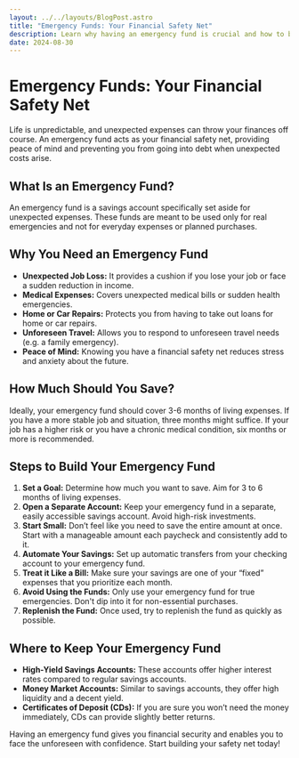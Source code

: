 ```yaml
---
layout: ../../layouts/BlogPost.astro
title: "Emergency Funds: Your Financial Safety Net"
description: Learn why having an emergency fund is crucial and how to build one effectively.
date: 2024-08-30
---
```


# Emergency Funds: Your Financial Safety Net

Life is unpredictable, and unexpected expenses can throw your finances off course. An emergency fund acts as your financial safety net, providing peace of mind and preventing you from going into debt when unexpected costs arise.

## What Is an Emergency Fund?

An emergency fund is a savings account specifically set aside for unexpected expenses. These funds are meant to be used only for real emergencies and not for everyday expenses or planned purchases.

## Why You Need an Emergency Fund

*   **Unexpected Job Loss:** It provides a cushion if you lose your job or face a sudden reduction in income.
*   **Medical Expenses:** Covers unexpected medical bills or sudden health emergencies.
*   **Home or Car Repairs:** Protects you from having to take out loans for home or car repairs.
*   **Unforeseen Travel:** Allows you to respond to unforeseen travel needs (e.g. a family emergency).
*   **Peace of Mind:** Knowing you have a financial safety net reduces stress and anxiety about the future.

## How Much Should You Save?

Ideally, your emergency fund should cover 3-6 months of living expenses. If you have a more stable job and situation, three months might suffice. If your job has a higher risk or you have a chronic medical condition, six months or more is recommended.

## Steps to Build Your Emergency Fund

1.  **Set a Goal:** Determine how much you want to save. Aim for 3 to 6 months of living expenses.
2.  **Open a Separate Account:** Keep your emergency fund in a separate, easily accessible savings account. Avoid high-risk investments.
3.  **Start Small:** Don’t feel like you need to save the entire amount at once. Start with a manageable amount each paycheck and consistently add to it.
4.  **Automate Your Savings:** Set up automatic transfers from your checking account to your emergency fund.
5.  **Treat it Like a Bill:** Make sure your savings are one of your “fixed” expenses that you prioritize each month.
6.  **Avoid Using the Funds:** Only use your emergency fund for true emergencies. Don't dip into it for non-essential purchases.
7.  **Replenish the Fund:** Once used, try to replenish the fund as quickly as possible.

## Where to Keep Your Emergency Fund

*   **High-Yield Savings Accounts:** These accounts offer higher interest rates compared to regular savings accounts.
*   **Money Market Accounts:** Similar to savings accounts, they offer high liquidity and a decent yield.
*   **Certificates of Deposit (CDs):** If you are sure you won’t need the money immediately, CDs can provide slightly better returns.

Having an emergency fund gives you financial security and enables you to face the unforeseen with confidence. Start building your safety net today!